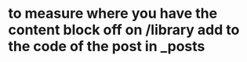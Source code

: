   # to measure where you have the content block off on /library add <!--more--> to the code of the post in _posts
  
